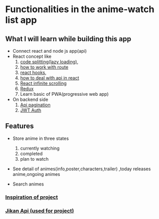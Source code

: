 # Functionalities in the anime-watch list app

## What I will learn while building this app

- Connect react and node js app(api)
- React concept like
  1. [code splitting(lazy loading)](https://www.youtube.com/watch?v=IBrmsyy9R94),
  2. [how to work with route]()
  3. [react hooks](https://www.youtube.com/watch?v=IBrmsyy9R94),
  4. [how to deal with api in react](https://rapidapi.com/blog/how-to-use-an-api-with-react/?utm_source=google&utm_medium=cpc&utm_campaign=DSA&gclid=Cj0KCQjw0oyYBhDGARIsAMZEuMtTeWUY7rzCTu0by9Ih5Dng205Knkxyvvw8_Ega0Wa6nLNgvXtL2WgaAiGIEALw_wcB)
  5. [React infinite scrolling](https://www.youtube.com/watch?v=NZKUirTtxcg)
  6. [Redux](https://www.youtube.com/watch?v=DYtYyFOfpBY)
  7. Learn basic of PWA(progressive web app)
- On backend side
  1. [Api pagination](youtube.com/watch?v=ZX3qt0UWifc)
  2. [JWT Auth](https://www.youtube.com/watch?v=Yh5Lil03tpI)

## Features

- Store anime in three states

  1.  currently watching
  2.  completed
  3.  plan to watch

- See detail of animes(info,poster,characters,trailer) ,today releases anime,ongoing animes
- Search animes

### [Inspiration of project](https://animedia.netlify.app/)

### [Jikan Api (used for project)](https://jikan.moe/)
